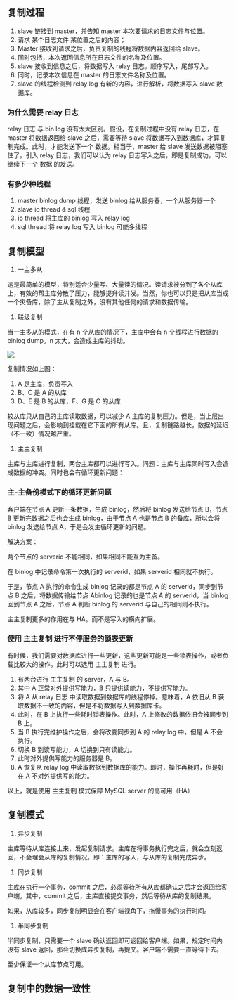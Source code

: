 ## 复制过程

1. slave 链接到 master，并告知 master 本次要请求的日志文件与位置。
1. 请求 某个日志文件 某位置之后的内容；
1. Master 接收到请求之后，负责复制的线程将数据内容返回给 slave。
1. 同时包括，本次返回信息所在日志文件的名称及位置。
1. slave 接收到信息之后，将数据写入 relay 日志。顺序写入，尾部写入。
1. 同时，记录本次信息在 master 的日志文件名称及位置。
1. slave 的线程检测到 relay log 有新的内容，进行解析，将数据写入 slave 数据库。

### 为什么需要 relay 日志

relay 日志 与 bin log 没有太大区别。假设，在复制过程中没有 relay 日志，在 master 将数据返回给 slave 之后，需要等待 slave 将数据写入到数据库，才算复制完成。此时，才能发送下一个 数据。相当于，master 给 slave 发送数据被阻塞住了。引入 relay 日志，我们可以认为 relay 日志写入之后，即是复制成功，可以继续下一个 数据 的发送。

### 有多少种线程

1. master binlog dump 线程，发送 binlog 给从服务器，一个从服务器一个
2. slave io thread & sql 线程
3. io thread 将主库的 binlog 写入 relay log
4. sql thread 将 relay log 写入 binlog 可能多线程

## 复制模型

1. 一主多从

这是最简单的模型，特别适合少量写、大量读的情况。读请求被分到了各个从库上，有效的帮主库分散了压力，能够提升读并发。当然，你也可以只是把从库当成一个灾备库，除了主从复制之外，没有其他任何的请求和数据传输。

1. 联级复制

当一主多从的模式，在有 n 个从库的情况下，主库中会有 n 个线程进行数据的 binlog dump。n 太大，会造成主库的抖动。

![](resources/CF7350531057123DDA40475E4EF764D3)

复制情况如上图：

1. A 是主库，负责写入
2. B、C 是 A 的从库
3. D、E 是 B 的从库，F、G 是 C 的从库

较从库只从自己的主库读取数据，可以减少 A 主库的复制压力。但是，当上层出现问题之后，会影响到挂载在它下面的所有从库。且，复制链路越长，数据的延迟（不一致）情况越严重。

1. 主主复制

主库与主库进行复制，两台主库都可以进行写入。问题：主库与主库同时写入会造成数据的冲突。同时也会有循环更新问题：

### 主-主备份模式下的循环更新问题

客户端在节点 A 更新一条数据，生成 binlog，然后将 binlog 发送给节点 B，节点 B 更新完数据之后也会生成 binlog，由于节点 A 也是节点 B 的备库，所以会将 binlog 发送给节点 A，于是会发生循环更新的问题。

解决方案：

两个节点的 serverid 不能相同，如果相同不能互为主备。

在 binlog 中记录命令第一次执行的 serverid，如果 serverid 相同就不执行。

于是，节点 A 执行的命令生成 binlog 记录的都是节点 A 的 serverid，同步到节点 B 之后，将数据传输给节点 Abinlog 记录的也是节点 A 的 serverid，当 binlog 回到节点 A 之后，节点 A 判断 binlog 的 serverid 与自己的相同则不执行。

主主复制更多的作用在与 HA。而不是写入的横向扩展。

### 使用 主主复制 进行不停服务的锁表更新

有时候，我们需要对数据库进行一些更新，这些更新可能是一些锁表操作，或者负载比较大的操作。此时可以选用 主主复制 进行。

1. 有两台进行 主主复制 的 server，A 与 B。
1. 其中 A 正常对外提供写能力，B 只提供读能力，不提供写能力。
1. 将 A 从 relay 日志 中读取数据到数据库的线程停掉。意味着，A 依旧从 B 获取数据不一致的内容，但是不将数据写入到数据库卡。
1. 此时，在 B 上执行一些耗时锁表操作。此时，A 上修改的数据依旧会被同步到 B 上。
1. 当 B 执行完维护操作之后，会将改变同步到 A 的 relay log 中，但是 A 不会执行。
1. 切换 B 到读写能力，A 切换到只有读能力。
1. 此时对外提供写能力的服务器是 B。
1. A 恢复从 relay log 中读取数据到数据库的能力。即时，操作再耗时，但是好在 A 不对外提供写的能力。

以上，就是使用 主主复制 模式保障 MySQL server 的高可用（HA）

## 复制模式

1. 异步复制

主库等待从库连接上来，发起复制请求。主库在将事务执行完之后，就会立刻返回，不会理会从库的复制情况。即：主库的写入，与从库的复制完成异步。

1. 同步复制

主库在执行一个事务，commit 之后，必须等待所有从库都确认之后才会返回给客户端。其中，commit 之后，主库直接提交事务，然后等待从库的复制结果。

如果，从库较多，同步复制明显会在客户端视角下，拖慢事务的执行时间。

1. 半同步复制

半同步复制，只需要一个 slave 确认返回即可返回给客户端。如果，规定时间内没有 slave 返回，那会切换成异步复制，再提交。客户端不需要一直等待下去。

至少保证一个从库节点可用。

## 复制中的数据一致性
